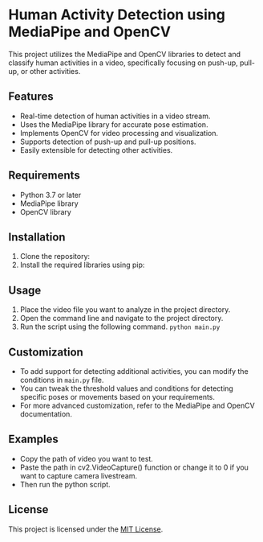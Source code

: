 # Human Activity Detection using MediaPipe and OpenCV

This project utilizes the MediaPipe and OpenCV libraries to detect and classify human activities in a video, specifically focusing on push-up, pull-up, or other activities.

## Features

- Real-time detection of human activities in a video stream.
- Uses the MediaPipe library for accurate pose estimation.
- Implements OpenCV for video processing and visualization.
- Supports detection of push-up and pull-up positions.
- Easily extensible for detecting other activities.

## Requirements

- Python 3.7 or later
- MediaPipe library
- OpenCV library

## Installation

1. Clone the repository:
2. Install the required libraries using pip:

## Usage

1. Place the video file you want to analyze in the project directory.
2. Open the command line and navigate to the project directory.
3. Run the script using the following command.
   `python main.py`

## Customization

- To add support for detecting additional activities, you can modify the conditions in `main.py` file.
- You can tweak the threshold values and conditions for detecting specific poses or movements based on your requirements.
- For more advanced customization, refer to the MediaPipe and OpenCV documentation.

## Examples

- Copy the path of video you want to test.
- Paste the path in cv2.VideoCapture() function or change it to 0 if you want to capture camera livestream.
- Then run the python script.

## License

This project is licensed under the [MIT License](LICENSE).
